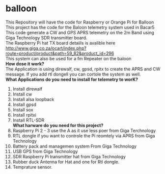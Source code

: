 # balloon
This Repository will have the code for Raspberry or Orange Pi for Balloon<br>
This project has the code for the Baloon telemetry system used in Bacar5<br>
This code generate a CW and GPS APRS telemetry on the 2m Band using Giga Technology SDR transmitter board.<br>
The Raspberry Pi hat TX board detaiils is avalible here http://www.giga.co.za/ocart/index.php?route=product/product&path=59_82&product_id=296<br> 
This system can also be used for a fm Repeater on the baloon<br>
<b>How dose it work?</b><br>
The Application is using direwalf, cw, gpsd, rpitx to create the APRS and CW message. If you add rtl dongell you can cortole the system as well.<br> 
<b>What Applications do you need to install for telemetry to worK?</b><br>
1) Install direwalf<br>
2) Install cw<br>
3) Install alsa loopback<br>
4) Install gpsd<br>
5) Install sox<br>
6) Install rpitxi<br>
7) Install RTL-SDR<br>
<b>What harware do you need for this project?</b><br>
1) Raspberry Pi 2 - 3 use the A  as it use less poer from Giga Terchnology<br>
2) RTL dongle if you want to controle the Pi reomtely via APRS from Giga Technology <br>
3) Battery pack and managemen system From Giga Technology <br>
4) USB GPS from Giga Technology<br>
5) SDR Raspberry Pi transmitter hat from Giga Technology<br>
6) Rubber duck Antenna for Hat and one for Rtl dongle.<br>
7) Temprature sensor.<br>
